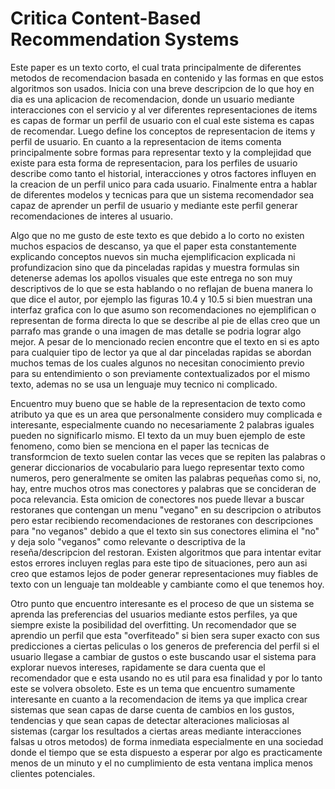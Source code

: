 # Critica Content-Based Recommendation Systems

Este paper es un texto corto, el cual trata principalmente de diferentes metodos de recomendacion basada en contenido y las formas en que estos algoritmos son usados. Inicia con una breve descripcion de lo que hoy en dia es una aplicacion de recomendacion, donde un usuario mediante interacciones con el servicio y al ver diferentes representaciones de items es capas de formar un perfil de usuario con el cual este sistema es capas de recomendar. Luego define los conceptos de representacion de items y perfil de usuario. En cuanto a la representacion de items comenta principalmente sobre formas para representar texto y la complejidad que existe para esta forma de representacion, para los perfiles de usuario describe como tanto el historial, interacciones y otros factores influyen en la creacion de un perfil unico para cada usuario. Finalmente entra a hablar de diferentes modelos y tecnicas para que un sistema recomendador sea capaz de aprender un perfil de usuario y mediante este perfil generar recomendaciones de interes al usuario.

Algo que no me gusto de este texto es que debido a lo corto no existen muchos espacios de descanso, ya que el paper esta constantemente explicando conceptos nuevos sin mucha ejemplificacion explicada ni profundizacion sino que da pinceladas rapidas y muestra formulas sin detenerse ademas los apollos visuales que este entrega no son muy descriptivos de lo que se esta hablando o no reflajan de buena manera lo que dice el autor, por ejemplo las figuras 10.4 y 10.5 si bien muestran una interfaz grafica con lo que asumo son recomendaciones no ejemplifican o representan de forma directa lo que se describe al pie de ellas creo que un parrafo mas grande o una imagen de mas detalle se podria lograr algo mejor. A pesar de lo mencionado recien encontre que el texto en si es apto para cualquier tipo de lector ya que al dar pinceladas rapidas se abordan muchos temas de los cuales algunos no necesitan conocimiento previo para su entendimiento o son previamente contextualizados por el mismo texto, ademas no se usa un lenguaje muy tecnico ni complicado.

Encuentro muy bueno que se hable de la representacion de texto como atributo ya que es un area que personalmente considero muy complicada e interesante, especialmente cuando no necesariamente 2 palabras iguales pueden no significarlo mismo. El texto da un muy buen ejemplo de este fenomeno, como bien se menciona en el paper las tecnicas de transformcion de texto suelen contar las veces que se repiten las palabras o generar diccionarios de vocabulario para luego representar texto como numeros, pero generalmente se omiten las palabras pequeñas como si, no, hay, entre muchos otros mas conectores y palabras que se concideran de poca relevancia. Esta omicion de conectores nos puede llevar a buscar restoranes que contengan un menu "vegano" en su descripcion o atributos pero estar recibiendo recomendaciones de restoranes con descripciones para "no veganos" debido a que el texto sin sus conectores elimina el "no" y deja solo "veganos" como relevante o descriptiva de la reseña/descripcion del restoran. Existen algoritmos que para intentar evitar estos errores incluyen reglas para este tipo de situaciones, pero aun asi creo que estamos lejos de poder generar representaciones muy fiables de texto con un lenguaje tan moldeable y cambiante como el que tenemos hoy.

Otro punto que encuentro interesante es el proceso de que un sistema se aprenda las preferencias del usuarios mediante estos perfiles, ya que siempre existe la posibilidad del overfitting. Un recomendador que se aprendio un perfil que esta "overfiteado" si bien sera super exacto con sus predicciones a ciertas peliculas o los generos de preferencia del perfil si el usuario llegase a cambiar de gustos o este buscando usar el sistema para explorar nuevos intereses, rapidamente se dara cuenta que el recomendador que e esta usando no es util para esa finalidad y por lo tanto este se volvera obsoleto. Este es un tema que encuentro sumamente interesante en cuanto a la recomendacion de items ya que implica crear sistemas que sean capas de darse cuenta de cambios en los gustos, tendencias y que sean capas de detectar alteraciones maliciosas al sistemas (cargar los resultados a ciertas areas mediante interacciones falsas u otros metodos) de forma inmediata especialmente en una sociedad donde el tiempo que se esta dispuesto a esperar por algo es practicamente menos de un minuto y el no cumplimiento de esta ventana implica menos clientes potenciales.